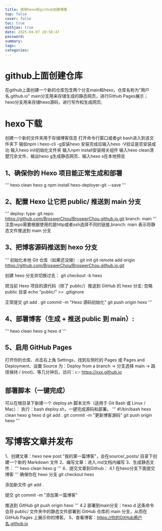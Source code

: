 ```yaml
---
title: 使用hexo和github创建博客
top: false
cover: false
toc: true
mathjax: true
date: 2025-04-07 20:58:47
password:
summary:
tags:
categories:
---
```


# github上面创建仓库
在github上面创建一个新的仓库包含两个分支main和hexo，仓库名称为"用户名.github.io"
main分支用来存储生成的静态网页，进行Github Pages展示；
hexo分支用来存储hexo源码，进行写作和生成网页;

# hexo下载
创建一个新的文件夹用于存储博客信息
打开命令行窗口或者git bash进入到该文件夹下
输如npm i hexo-cli -g安装hexo
安装完成后输入hexo -V验证是否安装成功
输入hexo init初始化文件夹
输入npm install安装相关组件
输入hexo clean清楚冗余文件、输出hexo g生成静态网页、输入hexo s在本地预览

## 1、确保你的 Hexo 项目能正常生成和部署
'''
hexo clean
hexo g
npm install hexo-deployer-git --save
'''
## 2、配置 Hexo 让它把 public/ 推送到 main 分支
'''
deploy:
  type: git
  repo: https://github.com/BroswerChou/BroswerChou.github.io.git
  branch: main
'''
注意repo需要根据使用的是http或者ssh选择不同的链接,branch: main 表示将静态文件推送到 main 分支

## 3、把博客源码推送到 hexo 分支
'''
初始化本地 Git 仓库（如果还没做）:
git init
git remote add origin https://github.com/BroswerChou/BroswerChou.github.io.git

创建 hexo 分支并切换过去：
git checkout -b hexo

把当前 Hexo 项目的源代码（除了 public/）推送到 GitHub 的 hexo 分支:
忽略 public 目录
echo "public/" >> .gitignore

正常提交
git add .
git commit -m "Hexo 源码初始化"
git push origin hexo
'''

## 4、部署博客（生成 + 推送 public 到 main）:
'''
hexo clean
hexo g
hexo d
'''
## 5、启用 GitHub Pages
打开你的仓库、点击右上角 Settings、找到左侧栏的 Pages 或 Pages and Deployment、设置 Source 为：Deploy from a branch → 分支选择 main → 路径保持 / (root)、等几分钟后，访问：👉 https://xxx.github.io

## 部署脚本（一键完成）
可以在根目录下新建一个 deploy.sh 脚本文件（适用于 Git Bash 或 Linux / Mac）：
执行：bash deploy.sh，一键完成源码和部署。
'''
#!/bin/bash
hexo clean
hexo g
hexo d
git add .
git commit -m "更新博客源码"
git push origin hexo
'''
# 写博客文章并发布
1、创建文章：hexo new post "我的第一篇博客"，会在source/_posts/ 目录下创建一个新的 Markdown 文件
2、编写文章：进入.md文档内编写
3、生成静态文件：
'''
hexo clean
hexo g
'''
4、提交文章到Github：
4.1 在hexo分支下面提交博客
'''
确保你在 hexo 分支
git checkout hexo

添加新文件
git add .

提交
git commit -m "添加第一篇博客"

推送到 GitHub
git push origin hexo
'''
4.2 部署到main分支：hexo d
这条命令会将 public/ 文件夹中的静态文件部署到 GitHub 仓库的 main 分支，从而在 GitHub Pages 上展示你的博客。
5、查看博客：https://你的GitHub用户名.github.io



